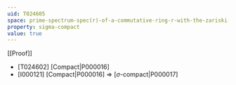 ```yaml
---
uid: T024605
space: prime-spectrum-spec(r)-of-a-commutative-ring-r-with-the-zariski-topology
property: sigma-compact
value: true
---
```

[[Proof]]

* [T024602] [Compact|P000016]
* [I000121] [Compact|P000016] => [$\sigma$-compact|P000017]

